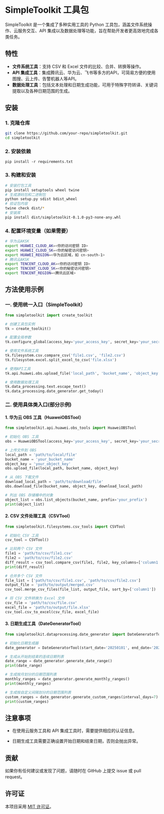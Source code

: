 # SimpleToolkit 工具包

SimpleToolkit 是一个集成了多种实用工具的 Python 工具包，涵盖文件系统操作、云服务交互、API 集成以及数据处理等功能，旨在帮助开发者更高效地完成各类任务。

## 特性

- **文件系统工具**：支持 CSV 和 Excel 文件的比较、合并、转换等操作。
- **API 集成工具**：集成腾讯云、华为云、飞书等多方的API，可简易方便的使用图搜、云上传、告警机器人等API。
- **数据处理工具**：包括文本处理和日期生成功能，可用于特殊字符转译、关键词提取以及各种日期范围的生成。



## 安装

### 1. 克隆仓库

```bash
git clone https://github.com/your-repo/simpletoolkit.git
cd simpletoolkit
```

### 2. 安装依赖

```
pip install -r requirements.txt
```

### 3. 构建和安装

```bash
# 安装打包工具
pip install setuptools wheel twine
# 生成源码包和二进制包
python setup.py sdist bdist_wheel
# 验证包内容
twine check dist/*
# 安装库
pip install dist/simpletoolkit-0.1.0-py3-none-any.whl
```

### 4. 配置环境变量（如果需要）

```bash
# 华为云AKSK
export HUAWEI_CLOUD_AK=<你的访问密钥 ID>
export HUAWEI_CLOUD_SK=<你的秘密访问密钥>
export HUAWEI_REGION=<华为云区域，如 cn-south-1>
# 腾讯云AKSK
export TENCENT_CLOUD_AK=<你的访问密钥 ID>
export TENCENT_CLOUD_SK=<你的秘密访问密钥>
export TENCENT_REGION=<腾讯云区域>
```



## 方法使用示例

### 一. 使用统一入口（SimpleToolkit）

```python
from simpletoolkit import create_toolkit

# 创建工具包实例
tk = create_toolkit()

# 配置全局参数
tk.configure_global(access_key='your_access_key', secret_key='your_secret_key', region='your_region')

# 使用文件系统工具
tk.filesystem.csv.compare_csv('file1.csv', 'file2.csv')
tk.filesystem.excel.split_excel_to_csv('file.xlsx')

# 使用API工具
tk.api.huawei.obs.upload_file('local_path', 'bucket_name', 'object_key')

# 使用数据处理工具
tk.data_processing.text.escape_text()
tk.data_processing.date_generator.get_today()
```

### 二. 使用具体类入口(部分示例)

#### 1. 华为云 OBS 工具（HuaweiOBSTool）

```python
from simpletoolkit.api.huawei.obs_tools import HuaweiOBSTool

# 初始化 OBS 工具
obs = HuaweiOBSTool(access_key='your_access_key', secret_key='your_secret_key', region='your_region')

# 上传文件到 OBS
local_path = 'path/to/local/file'
bucket_name = 'your_bucket_name'
object_key = 'your_object_key'
obs.upload_file(local_path, bucket_name, object_key)

# 从 OBS 下载文件
download_local_path = 'path/to/download/file'
obs.download_file(bucket_name, object_key, download_local_path)

# 列出 OBS 存储桶中的对象
object_list = obs.list_objects(bucket_name, prefix='your_prefix')
print(object_list)
```

#### 2. CSV 文件处理工具（CSVTool）

```python
from simpletoolkit.filesystems.csv_tools import CSVTool

# 初始化 CSV 工具
csv_tool = CSVTool()

# 比较两个 CSV 文件
file1 = 'path/to/csv/file1.csv'
file2 = 'path/to/csv/file2.csv'
diff_result = csv_tool.compare_csv(file1, file2, key_columns=['column1', 'column2'])
print(diff_result)

# 合并多个 CSV 文件
file_list = ['path/to/csv/file1.csv', 'path/to/csv/file2.csv']
output_file = 'path/to/output/merged.csv'
csv_tool.merge_csv_files(file_list, output_file, sort_by=['column1'])

# 将 CSV 文件转换为 Excel 文件
csv_file = 'path/to/csv/file.csv'
excel_file = 'path/to/output/file.xlsx'
csv_tool.csv_to_excel(csv_file, excel_file)
```

#### 3. 日期生成工具（DateGeneratorTool）

```python
from simpletoolkit.dataprocessing.date_generator import DateGeneratorTool

# 初始化日期生成器
date_generator = DateGeneratorTool(start_date='20250101', end_date='20250131')

# 生成从开始到结束的连续日期列表
date_range = date_generator.generate_date_range()
print(date_range)

# 生成按月划分的日期范围列表
monthly_ranges = date_generator.generate_monthly_ranges()
print(monthly_ranges)

# 生成按自定义间隔划分的日期范围列表
custom_ranges = date_generator.generate_custom_ranges(interval_days=7)
print(custom_ranges)
```



## 注意事项

- 在使用云服务工具和 API 集成工具时，需要提供相应的认证信息。

- 日期生成工具需要正确设置开始日期和结束日期，否则会抛出异常。



## 贡献

如果你有任何建议或发现了问题，请随时在 GitHub 上提交 issue 或 pull request。



## 许可证

本项目采用 [MIT 许可证](https://opensource.org/licenses/MIT)。